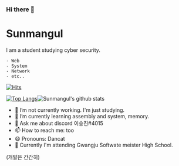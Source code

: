 ### Hi there 👋
# Sunmangul


I am a student studying cyber security.
```
- Web
- System
- Network
- etc..
```

[![Hits](https://hits.seeyoufarm.com/api/count/incr/badge.svg?url=https%3A%2F%2Fgithub.com%2Fsunmangul&count_bg=%23FABAFF&title_bg=%23FABAFF&icon=jetbrains.svg&icon_color=%23000000&title=DanCat&edge_flat=true)](https://hits.seeyoufarm.com)

[![Top Langs](https://github-readme-stats.vercel.app/api/top-langs/?username=Sunmangul&layout=compact)](https://github.com/anuraghazra/github-readme-stats)![Sunmangul's github stats](https://github-readme-stats.vercel.app/api?username=Sunmangul&show_icons=true)

- 🔭 I’m not currently working. I'm just studying. 
- 🌱 I’m currently learning assembly and system, memory.<!-- - 👯 I’m looking to collaborate on --><!-- - 🤔 I’m looking for help with ... -->
- 💬 Ask me about discord 이승진#4015
- 📫 How to reach me: too
- 😄 Pronouns: Dancat
- 🏫 Currently I'm attending Gwangju Softwate meister High School.

(개발은 간간히)
